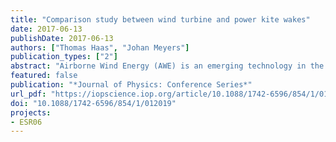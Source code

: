 ```yaml
---
title: "Comparison study between wind turbine and power kite wakes"
date: 2017-06-13
publishDate: 2017-06-13
authors: ["Thomas Haas", "Johan Meyers"]
publication_types: ["2"]
abstract: "Airborne Wind Energy (AWE) is an emerging technology in the field of renewable energy that uses kites to harvest wind energy. However, unlike for conventional wind turbines, the wind environment in AWE systems has not yet been studied in much detail. We propose a simulation framework using Large Eddy Simulation to model the wakes of such kite systems and offer a comparison with turbine-like wakes. In order to model the kite effects on the flow, a lifting line technique is used. We investigate different wake configurations related to the operation modes of wind turbines and airborne systems in drag mode. In the turbine mode, the aerodynamic torque of the blades is directly added to the flow. In the kite drag mode, the aerodynamic torque of the wings is directly balanced by an opposite torque induced by on-board generators; this results in a total torque on the flow that is zero. We present the main differences in wake characteristics, especially flow induction and vorticity fields, for the depicted operation modes both with laminar and turbulent inflows."
featured: false
publication: "*Journal of Physics: Conference Series*"
url_pdf: "https://iopscience.iop.org/article/10.1088/1742-6596/854/1/012019/pdf"
doi: "10.1088/1742-6596/854/1/012019"
projects:
- ESR06
---
```


